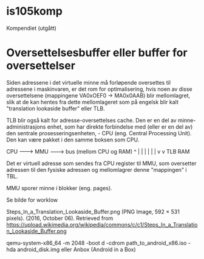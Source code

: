 # is105komp
Kompendiet (utgått)

# Oversettelsesbuffer eller buffer for oversettelser
Siden adressene i det virtuelle minne må forløpende oversettes til adressene i maskinvaren, er det rom for optimalisering, hvis noen av disse oversettelsene (mappingene VA0xOEF0 -> MA0x0AAB) blir mellomlagret, slik at de kan hentes fra dette mellomlageret som på engelsk blir kalt "translation lookaside buffer" eller TLB. 

TLB blir også kalt for adresse-oversettelses cache. Den er en del av minne-administrasjons enhet, som har direkte forbindelse med (eller er en del av) den sentrale prosesseringsenheten, - CPU (eng. Central Processing Unit). Den kan være pakket i den samme boksen som CPU. 

CPU ---> MMU ---> bus (mellom CPU og RAM)
         ^ |				|
         | |                |
         | v                v
         TLB               RAM

Det er virtuell adresse som sendes fra CPU register til MMU, som oversetter adressen til den fysiske adressen og mellomlagrer denne "mappingen" i TBL. 

MMU sporer minne i blokker (eng. pages).

Se bilde for worklow 

Steps_In_a_Translation_Lookaside_Buffer.png (PNG Image, 592 × 531 pixels). (2016, October 06). Retrieved from https://upload.wikimedia.org/wikipedia/commons/c/c1/Steps_In_a_Translation_Lookaside_Buffer.png

qemu-system-x86_64 -m 2048 -boot d -cdrom path_to_android_x86.iso -hda android_disk.img
eller
Anbox (Android in a Box)

